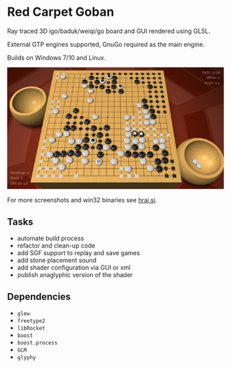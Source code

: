 # Red Carpet Goban
Ray traced 3D igo/baduk/weiqi/go board and GUI rendered using GLSL.

External GTP engines supported, GnuGo required as the main engine.

Builds on Windows 7/10 and Linux.

[![screen06](/res/screen06_s.png)](https://www.youtube.com/watch?v=S3kmepVEipk)

For more screenshots and win32 binaries see [hraj.si](http://hraj.si).

## Tasks
* automate build process
* refactor and clean-up code
* add SGF support to replay and save games
* add stone placement sound
* add shader configuration via GUI or xml
* publish anaglyphic version of the shader

## Dependencies
* `glew`
* `freetype2`
* `libRocket`
* `boost`
* `boost.process`
* `GLM`
* `glyphy`
